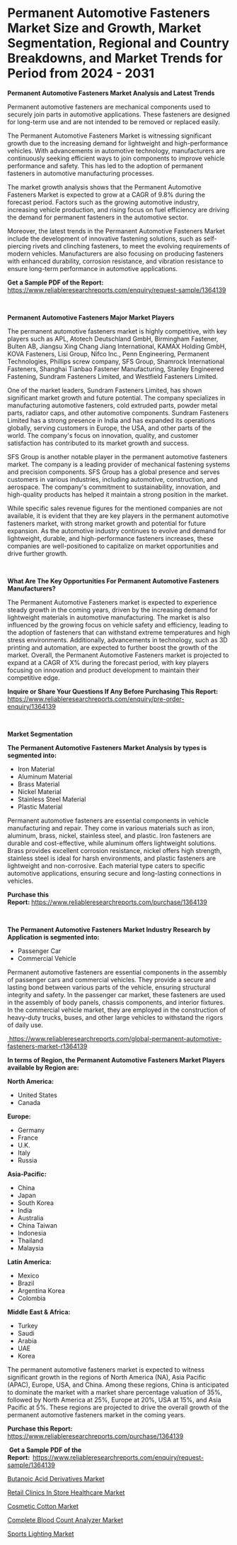 <p><h1>Permanent Automotive Fasteners Market Size and Growth, Market Segmentation, Regional and Country Breakdowns, and Market Trends for Period from 2024 -  2031</h1></p><p><strong>Permanent Automotive Fasteners Market Analysis and Latest Trends</strong></p>
<p><p>Permanent automotive fasteners are mechanical components used to securely join parts in automotive applications. These fasteners are designed for long-term use and are not intended to be removed or replaced easily.</p><p>The Permanent Automotive Fasteners Market is witnessing significant growth due to the increasing demand for lightweight and high-performance vehicles. With advancements in automotive technology, manufacturers are continuously seeking efficient ways to join components to improve vehicle performance and safety. This has led to the adoption of permanent fasteners in automotive manufacturing processes.</p><p>The market growth analysis shows that the Permanent Automotive Fasteners Market is expected to grow at a CAGR of 9.8% during the forecast period. Factors such as the growing automotive industry, increasing vehicle production, and rising focus on fuel efficiency are driving the demand for permanent fasteners in the automotive sector.</p><p>Moreover, the latest trends in the Permanent Automotive Fasteners Market include the development of innovative fastening solutions, such as self-piercing rivets and clinching fasteners, to meet the evolving requirements of modern vehicles. Manufacturers are also focusing on producing fasteners with enhanced durability, corrosion resistance, and vibration resistance to ensure long-term performance in automotive applications.</p></p>
<p><strong>Get a Sample PDF of the Report:&nbsp;</strong> <a href="https://www.reliableresearchreports.com/enquiry/request-sample/1364139">https://www.reliableresearchreports.com/enquiry/request-sample/1364139</a></p>
<p>&nbsp;</p>
<p><strong>Permanent Automotive Fasteners Major Market Players</strong></p>
<p><p>The permanent automotive fasteners market is highly competitive, with key players such as APL, Atotech Deutschland GmbH, Birmingham Fastener, Bulten AB, Jiangsu Xing Chang Jiang International, KAMAX Holding GmbH, KOVA Fasteners, Lisi Group, Nifco Inc., Penn Engineering, Permanent Technologies, Phillips screw company, SFS Group, Shamrock International Fasteners, Shanghai Tianbao Fastener Manufacturing, Stanley Engineered Fastening, Sundram Fasteners Limited, and Westfield Fasteners Limited.</p><p>One of the market leaders, Sundram Fasteners Limited, has shown significant market growth and future potential. The company specializes in manufacturing automotive fasteners, cold extruded parts, powder metal parts, radiator caps, and other automotive components. Sundram Fasteners Limited has a strong presence in India and has expanded its operations globally, serving customers in Europe, the USA, and other parts of the world. The company's focus on innovation, quality, and customer satisfaction has contributed to its market growth and success.</p><p>SFS Group is another notable player in the permanent automotive fasteners market. The company is a leading provider of mechanical fastening systems and precision components. SFS Group has a global presence and serves customers in various industries, including automotive, construction, and aerospace. The company's commitment to sustainability, innovation, and high-quality products has helped it maintain a strong position in the market.</p><p>While specific sales revenue figures for the mentioned companies are not available, it is evident that they are key players in the permanent automotive fasteners market, with strong market growth and potential for future expansion. As the automotive industry continues to evolve and demand for lightweight, durable, and high-performance fasteners increases, these companies are well-positioned to capitalize on market opportunities and drive further growth.</p></p>
<p>&nbsp;</p>
<p><strong>What Are The Key Opportunities For Permanent Automotive Fasteners Manufacturers?</strong></p>
<p><p>The Permanent Automotive Fasteners market is expected to experience steady growth in the coming years, driven by the increasing demand for lightweight materials in automotive manufacturing. The market is also influenced by the growing focus on vehicle safety and efficiency, leading to the adoption of fasteners that can withstand extreme temperatures and high stress environments. Additionally, advancements in technology, such as 3D printing and automation, are expected to further boost the growth of the market. Overall, the Permanent Automotive Fasteners market is projected to expand at a CAGR of X% during the forecast period, with key players focusing on innovation and product development to maintain their competitive edge.</p></p>
<p><strong>Inquire or Share Your Questions If Any Before Purchasing This Report:</strong> <a href="https://www.reliableresearchreports.com/enquiry/pre-order-enquiry/1364139">https://www.reliableresearchreports.com/enquiry/pre-order-enquiry/1364139</a></p>
<p>&nbsp;</p>
<p><strong>Market Segmentation</strong></p>
<p><strong>The Permanent Automotive Fasteners Market Analysis by types is segmented into:</strong></p>
<p><ul><li>Iron Material</li><li>Aluminum Material</li><li>Brass Material</li><li>Nickel Material</li><li>Stainless Steel Material</li><li>Plastic Material</li></ul></p>
<p><p>Permanent automotive fasteners are essential components in vehicle manufacturing and repair. They come in various materials such as iron, aluminum, brass, nickel, stainless steel, and plastic. Iron fasteners are durable and cost-effective, while aluminum offers lightweight solutions. Brass provides excellent corrosion resistance, nickel offers high strength, stainless steel is ideal for harsh environments, and plastic fasteners are lightweight and non-corrosive. Each material type caters to specific automotive applications, ensuring secure and long-lasting connections in vehicles.</p></p>
<p><strong>Purchase this Report:&nbsp;</strong><a href="https://www.reliableresearchreports.com/purchase/1364139">https://www.reliableresearchreports.com/purchase/1364139</a></p>
<p>&nbsp;</p>
<p><strong>The Permanent Automotive Fasteners Market Industry Research by Application is segmented into:</strong></p>
<p><ul><li>Passenger Car</li><li>Commercial Vehicle</li></ul></p>
<p><p>Permanent automotive fasteners are essential components in the assembly of passenger cars and commercial vehicles. They provide a secure and lasting bond between various parts of the vehicle, ensuring structural integrity and safety. In the passenger car market, these fasteners are used in the assembly of body panels, chassis components, and interior fixtures. In the commercial vehicle market, they are employed in the construction of heavy-duty trucks, buses, and other large vehicles to withstand the rigors of daily use.</p></p>
<p><a href="https://www.reliableresearchreports.com/global-permanent-automotive-fasteners-market-r1364139">&nbsp;https://www.reliableresearchreports.com/global-permanent-automotive-fasteners-market-r1364139</a></p>
<p><strong>In terms of Region, the Permanent Automotive Fasteners Market Players available by Region are:</strong></p>
<p>
    <p> <strong> North America: </strong>
        <ul>
            <li>United States</li>
            <li>Canada</li>
        </ul>
        </p> 
    <p> <strong> Europe: </strong>
        <ul>
            <li>Germany</li>
            <li>France</li>
            <li>U.K.</li>
            <li>Italy</li>
            <li>Russia</li>
        </ul>
        </p> 
    <p> <strong> Asia-Pacific: </strong>
        <ul>
            <li>China</li>
            <li>Japan</li>
            <li>South Korea</li>
            <li>India</li>
            <li>Australia</li>
            <li>China Taiwan</li>
            <li>Indonesia</li>
            <li>Thailand</li>
            <li>Malaysia</li>
        </ul>
        </p> 
    <p> <strong> Latin America: </strong>
        <ul>
            <li>Mexico</li>
            <li>Brazil</li>
            <li>Argentina Korea</li>
            <li>Colombia</li>
        </ul>
        </p> 
    <p> <strong> Middle East & Africa: </strong>
        <ul>
            <li>Turkey</li>
            <li>Saudi</li>
            <li>Arabia</li>
            <li>UAE</li>
            <li>Korea</li>
        </ul>
    </p>
    </p>
<p><p>The permanent automotive fasteners market is expected to witness significant growth in the regions of North America (NA), Asia Pacific (APAC), Europe, USA, and China. Among these regions, China is anticipated to dominate the market with a market share percentage valuation of 35%, followed by North America at 25%, Europe at 20%, USA at 15%, and Asia Pacific at 5%. These regions are projected to drive the overall growth of the permanent automotive fasteners market in the coming years.</p></p>
<p><strong>Purchase this Report: </strong><a href="https://www.reliableresearchreports.com/purchase/1364139">https://www.reliableresearchreports.com/purchase/1364139</a></p>
<p>&nbsp;<strong>Get a Sample PDF of the Report:&nbsp;&nbsp;</strong><a href="https://www.reliableresearchreports.com/enquiry/request-sample/1364139">https://www.reliableresearchreports.com/enquiry/request-sample/1364139</a></p>
<p><strong></strong></p>
<p><p><a href="https://medium.com/@richard.james09789/butanoic-acid-derivatives-market-outlook-complete-industry-analysis-2024-to-2031-8da2aedef934">Butanoic Acid Derivatives Market</a></p><p><a href="https://issuu.com/reportprime-2/docs/retail-clinics-in-store-healthcare-market-size-203">Retail Clinics In Store Healthcare Market</a></p><p><a href="https://github.com/HenrietteMills1/Market-Research-Report-List-2/blob/main/cosmetic-cotton-market.md">Cosmetic Cotton Market</a></p><p><a href="https://medium.com/@rebecca.smith5467/complete-blood-count-analyzer-market-investigation-industry-evolution-and-forecast-till-2031-7dec90e9a936">Complete Blood Count Analyzer Market</a></p><p><a href="https://github.com/alexxisgm/Market-Research-Report-List-1/blob/main/sports-lighting-market.md">Sports Lighting Market</a></p></p>